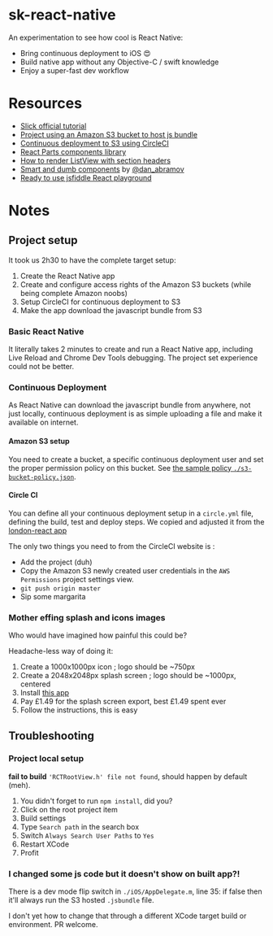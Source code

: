 # sk-react-native

An experimentation to see how cool is React Native:

* Bring continuous deployment to iOS 😍
* Build native app without any Objective-C / swift knowledge
* Enjoy a super-fast dev workflow

# Resources

* [Slick official tutorial](https://facebook.github.io/react-native/docs/getting-started.html)
* [Project using an Amazon S3 bucket to host js bundle](https://github.com/JoeStanton/london-react/)
* [Continuous deployment to S3 using CircleCI](http://benlopatin.com/deploying-static-sites-circle-ci/)
* [React Parts components library](https://react.parts/native-ios)
* [How to render ListView with section headers](http://moduscreate.com/react-native-listview-with-section-headers/)
* [Smart and dumb components](https://medium.com/@dan_abramov/smart-and-dumb-components-7ca2f9a7c7d0) by [@dan_abramov](https://twitter.com/@dan_abramov)
* [Ready to use jsfiddle React playground](http://jsfiddle.net/reactjs/69z2wepo/)

# Notes

## Project setup

It took us 2h30 to have the complete target setup:

1. Create the React Native app
2. Create and configure access rights of the Amazon S3 buckets (while being complete Amazon noobs)
3. Setup CircleCI for continuous deployment to S3
4. Make the app download the javascript bundle from S3

### Basic React Native

It literally takes 2 minutes to create and run a React Native app, including Live Reload and Chrome Dev Tools debugging. The project set experience could not be better.

### Continuous Deployment

As React Native can download the javascript bundle from anywhere, not just locally, continuous deployment is as simple uploading a file and make it available on internet.

#### Amazon S3 setup

You need to create a bucket, a specific continuous deployment user and set the proper permission policy on this bucket. See [the sample policy `./s3-bucket-policy.json`](./s3-bucket-policy.json).

#### Circle CI

You can define all your continuous deployment setup in a `circle.yml` file, defining the build, test and deploy steps. We copied and adjusted it from the [london-react app](https://github.com/JoeStanton/london-react/)

The only two things you need to from the CircleCI website is :

* Add the project (duh)
* Copy the Amazon S3 newly created user credentials in the `AWS Permissions` project settings view.
* `git push origin master`
* Sip some margarita

### Mother effing splash and icons images

Who would have imagined how painful this could be?

Headache-less way of doing it:

1. Create a 1000x1000px icon ; logo should be ~750px
1. Create a 2048x2048px splash screen ; logo should be ~1000px, centered
1. Install [this app](https://itunes.apple.com/gb/app/asset-catalog-creator-free/id866571115?mt=12)
1. Pay £1.49 for the splash screen export, best £1.49 spent ever
1. Follow the instructions, this is easy

## Troubleshooting

### Project local setup

**fail to build** `'RCTRootView.h' file not found`, should happen by default (meh).

1. You didn't forget to run `npm install`, did you?
1. Click on the root project item
1. Build settings
1. Type `Search path` in the search box
1. Switch `Always Search User Paths` to `Yes`
1. Restart XCode
1. Profit

### I changed some js code but it doesn't show on built app?!

There is a dev mode flip switch in `./iOS/AppDelegate.m`, line 35: if false then it'll always run the S3 hosted `.jsbundle` file.

I don't yet how to change that through a different XCode target build or environment. PR welcome.
